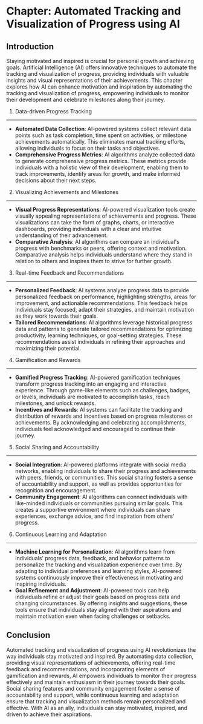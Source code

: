 Chapter: Automated Tracking and Visualization of Progress using AI
==================================================================

Introduction
------------

Staying motivated and inspired is crucial for personal growth and achieving goals. Artificial Intelligence (AI) offers innovative techniques to automate the tracking and visualization of progress, providing individuals with valuable insights and visual representations of their achievements. This chapter explores how AI can enhance motivation and inspiration by automating the tracking and visualization of progress, empowering individuals to monitor their development and celebrate milestones along their journey.

1. Data-driven Progress Tracking
--------------------------------

* **Automated Data Collection**: AI-powered systems collect relevant data points such as task completion, time spent on activities, or milestone achievements automatically. This eliminates manual tracking efforts, allowing individuals to focus on their tasks and objectives.
* **Comprehensive Progress Metrics**: AI algorithms analyze collected data to generate comprehensive progress metrics. These metrics provide individuals with a holistic view of their development, enabling them to track improvements, identify areas for growth, and make informed decisions about their next steps.

2. Visualizing Achievements and Milestones
------------------------------------------

* **Visual Progress Representations**: AI-powered visualization tools create visually appealing representations of achievements and progress. These visualizations can take the form of graphs, charts, or interactive dashboards, providing individuals with a clear and intuitive understanding of their advancement.
* **Comparative Analysis**: AI algorithms can compare an individual's progress with benchmarks or peers, offering context and motivation. Comparative analysis helps individuals understand where they stand in relation to others and inspires them to strive for further growth.

3. Real-time Feedback and Recommendations
-----------------------------------------

* **Personalized Feedback**: AI systems analyze progress data to provide personalized feedback on performance, highlighting strengths, areas for improvement, and actionable recommendations. This feedback helps individuals stay focused, adapt their strategies, and maintain motivation as they work towards their goals.
* **Tailored Recommendations**: AI algorithms leverage historical progress data and patterns to generate tailored recommendations for optimizing productivity, learning techniques, or goal-setting strategies. These recommendations assist individuals in refining their approaches and maximizing their potential.

4. Gamification and Rewards
---------------------------

* **Gamified Progress Tracking**: AI-powered gamification techniques transform progress tracking into an engaging and interactive experience. Through game-like elements such as challenges, badges, or levels, individuals are motivated to accomplish tasks, reach milestones, and unlock rewards.
* **Incentives and Rewards**: AI systems can facilitate the tracking and distribution of rewards and incentives based on progress milestones or achievements. By acknowledging and celebrating accomplishments, individuals feel acknowledged and encouraged to continue their journey.

5. Social Sharing and Accountability
------------------------------------

* **Social Integration**: AI-powered platforms integrate with social media networks, enabling individuals to share their progress and achievements with peers, friends, or communities. This social sharing fosters a sense of accountability and support, as well as provides opportunities for recognition and encouragement.
* **Community Engagement**: AI algorithms can connect individuals with like-minded individuals or communities pursuing similar goals. This creates a supportive environment where individuals can share experiences, exchange advice, and find inspiration from others' progress.

6. Continuous Learning and Adaptation
-------------------------------------

* **Machine Learning for Personalization**: AI algorithms learn from individuals' progress data, feedback, and behavior patterns to personalize the tracking and visualization experience over time. By adapting to individual preferences and learning styles, AI-powered systems continuously improve their effectiveness in motivating and inspiring individuals.
* **Goal Refinement and Adjustment**: AI-powered tools can help individuals refine or adjust their goals based on progress data and changing circumstances. By offering insights and suggestions, these tools ensure that individuals stay aligned with their aspirations and maintain motivation even when facing challenges or setbacks.

Conclusion
----------

Automated tracking and visualization of progress using AI revolutionizes the way individuals stay motivated and inspired. By automating data collection, providing visual representations of achievements, offering real-time feedback and recommendations, and incorporating elements of gamification and rewards, AI empowers individuals to monitor their progress effectively and maintain enthusiasm in their journey towards their goals. Social sharing features and community engagement foster a sense of accountability and support, while continuous learning and adaptation ensure that tracking and visualization methods remain personalized and effective. With AI as an ally, individuals can stay motivated, inspired, and driven to achieve their aspirations.
